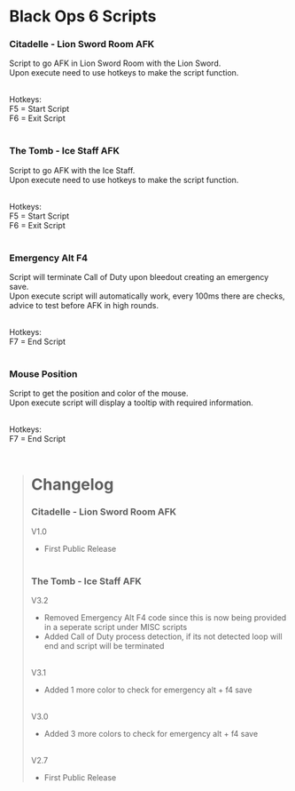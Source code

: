 # Black Ops 6 Scripts
### Citadelle - Lion Sword Room AFK
Script to go AFK in Lion Sword Room with the Lion Sword.<br/>
Upon execute need to use hotkeys to make the script function.<br/><br/>

Hotkeys: <br/>
F5 = Start Script<br>
F6 = Exit Script<br/><br/>

### The Tomb - Ice Staff AFK
Script to go AFK with the Ice Staff.<br/>
Upon execute need to use hotkeys to make the script function.<br/><br/>

Hotkeys: <br/>
F5 = Start Script<br>
F6 = Exit Script<br/><br/>


### Emergency Alt F4
Script will terminate Call of Duty upon bleedout creating an emergency save.<br/>
Upon execute script will automatically work, every 100ms there are checks, advice to test before AFK in high rounds.<br/><br/>

Hotkeys: <br/>
F7 = End Script<br/><br/>

### Mouse Position
Script to get the position and color of the mouse.<br/>
Upon execute script will display a tooltip with required information.<br/><br/>

Hotkeys: <br/>
F7 = End Script<br/><br/>

> # Changelog
> ### Citadelle - Lion Sword Room AFK
> V1.0
>  - First Public Release<br/><br/>
>
> ### The Tomb - Ice Staff AFK
> V3.2
> - Removed Emergency Alt F4 code since this is now being provided in a seperate script under MISC scripts<br/>
> - Added Call of Duty process detection, if its not detected loop will end and script will be terminated<br/><br/>
> 
> V3.1
> - Added 1 more color to check for emergency alt + f4 save<br/><br/>
>
> V3.0
> - Added 3 more colors to check for emergency alt + f4 save<br/><br/>
>
> V2.7
> - First Public Release
